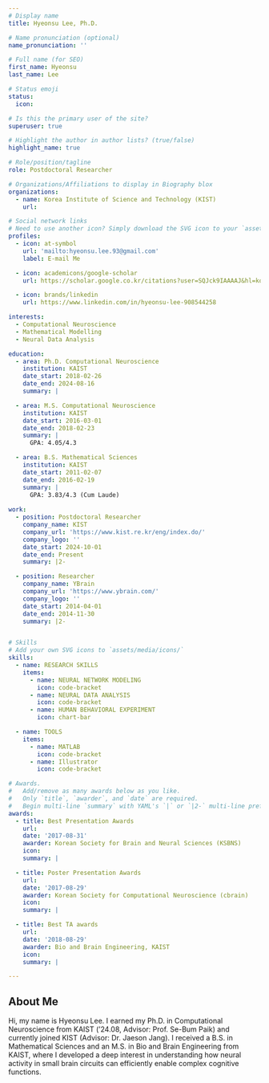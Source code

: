 ```yaml
---
# Display name
title: Hyeonsu Lee, Ph.D.

# Name pronunciation (optional)
name_pronunciation: ''

# Full name (for SEO)
first_name: Hyeonsu
last_name: Lee

# Status emoji
status:
  icon: 

# Is this the primary user of the site?
superuser: true

# Highlight the author in author lists? (true/false)
highlight_name: true

# Role/position/tagline
role: Postdoctoral Researcher

# Organizations/Affiliations to display in Biography blox
organizations:
  - name: Korea Institute of Science and Technology (KIST)
    url: 

# Social network links
# Need to use another icon? Simply download the SVG icon to your `assets/media/icons/` folder.
profiles:
  - icon: at-symbol
    url: 'mailto:hyeonsu.lee.93@gmail.com'
    label: E-mail Me

  - icon: academicons/google-scholar
    url: https://scholar.google.co.kr/citations?user=SQJck9IAAAAJ&hl=ko&oi=ao/

  - icon: brands/linkedin
    url: https://www.linkedin.com/in/hyeonsu-lee-908544258

interests:
  - Computational Neuroscience
  - Mathematical Modelling
  - Neural Data Analysis

education:
  - area: Ph.D. Computational Neuroscience
    institution: KAIST
    date_start: 2018-02-26
    date_end: 2024-08-16
    summary: |

  - area: M.S. Computational Neuroscience
    institution: KAIST
    date_start: 2016-03-01
    date_end: 2018-02-23
    summary: |
      GPA: 4.05/4.3

  - area: B.S. Mathematical Sciences
    institution: KAIST
    date_start: 2011-02-07
    date_end: 2016-02-19
    summary: |
      GPA: 3.83/4.3 (Cum Laude)
      
work:
  - position: Postdoctoral Researcher
    company_name: KIST
    company_url: 'https://www.kist.re.kr/eng/index.do/'
    company_logo: ''
    date_start: 2024-10-01
    date_end: Present
    summary: |2-

  - position: Researcher
    company_name: YBrain
    company_url: 'https://www.ybrain.com/'
    company_logo: ''
    date_start: 2014-04-01
    date_end: 2014-11-30
    summary: |2-


# Skills
# Add your own SVG icons to `assets/media/icons/`
skills:
  - name: RESEARCH SKILLS
    items:
      - name: NEURAL NETWORK MODELING
        icon: code-bracket
      - name: NEURAL DATA ANALYSIS
        icon: code-bracket
      - name: HUMAN BEHAVIORAL EXPERIMENT
        icon: chart-bar

  - name: TOOLS
    items:
      - name: MATLAB
        icon: code-bracket
      - name: Illustrator
        icon: code-bracket

# Awards.
#   Add/remove as many awards below as you like.
#   Only `title`, `awarder`, and `date` are required.
#   Begin multi-line `summary` with YAML's `|` or `|2-` multi-line prefix and indent 2 spaces below.
awards:
  - title: Best Presentation Awards
    url: 
    date: '2017-08-31'
    awarder: Korean Society for Brain and Neural Sciences (KSBNS)
    icon:
    summary: |

  - title: Poster Presentation Awards
    url: 
    date: '2017-08-29'
    awarder: Korean Society for Computational Neuroscience (cbrain)
    icon: 
    summary: |

  - title: Best TA awards
    url: 
    date: '2018-08-29'
    awarder: Bio and Brain Engineering, KAIST
    icon: 
    summary: |

---
```


## About Me

Hi, my name is Hyeonsu Lee. I earned my Ph.D. in Computational Neuroscience from KAIST (’24.08, Advisor: Prof. Se-Bum Paik) and currently joined KIST (Advisor: Dr. Jaeson Jang). I received a B.S. in Mathematical Sciences and an M.S. in Bio and Brain Engineering from KAIST, where I developed a deep interest in understanding how neural activity in small brain circuits can efficiently enable complex cognitive functions. 
